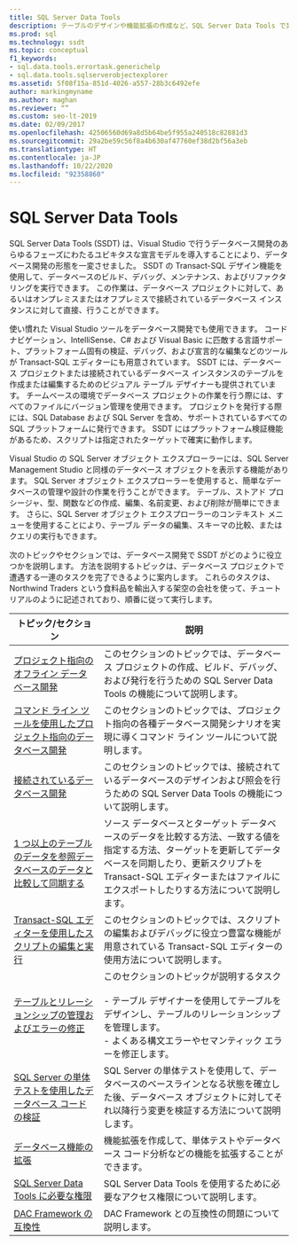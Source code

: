 ```yaml
---
title: SQL Server Data Tools
description: テーブルのデザインや機能拡張の作成など、SQL Server Data Tools で実行できるデータベース開発タスクに関するリソースを確認します。
ms.prod: sql
ms.technology: ssdt
ms.topic: conceptual
f1_keywords:
- sql.data.tools.errortask.generichelp
- sql.data.tools.sqlserverobjectexplorer
ms.assetid: 5f08f15a-851d-4026-a557-28b3c6492efe
author: markingmyname
ms.author: maghan
ms.reviewer: “”
ms.custom: seo-lt-2019
ms.date: 02/09/2017
ms.openlocfilehash: 42506560d69a8d5b64be5f955a240518c82881d3
ms.sourcegitcommit: 29a2be59c56f8a4b630af47760ef38d2bf56a3eb
ms.translationtype: HT
ms.contentlocale: ja-JP
ms.lasthandoff: 10/22/2020
ms.locfileid: "92358860"
---
```

# <a name="sql-server-data-tools"></a>SQL Server Data Tools

SQL Server Data Tools (SSDT) は、Visual Studio で行うデータベース開発のあらゆるフェーズにわたるユビキタスな宣言モデルを導入することにより、データベース開発の形態を一変させました。 SSDT の Transact\-SQL デザイン機能を使用して、データベースのビルド、デバッグ、メンテナンス、およびリファクタリングを実行できます。 この作業は、データベース プロジェクトに対して、あるいはオンプレミスまたはオフプレミスで接続されているデータベース インスタンスに対して直接、行うことができます。  
  
使い慣れた Visual Studio ツールをデータベース開発でも使用できます。 コード ナビゲーション、IntelliSense、C# および Visual Basic に匹敵する言語サポート、プラットフォーム固有の検証、デバッグ、および宣言的な編集などのツールが Transact\-SQL エディターにも用意されています。 SSDT には、データベース プロジェクトまたは接続されているデータベース インスタンスのテーブルを作成または編集するためのビジュアル テーブル デザイナーも提供されています。 チームベースの環境でデータベース プロジェクトの作業を行う際には、すべてのファイルにバージョン管理を使用できます。 プロジェクトを発行する際には、SQL Database および SQL Server を含め、サポートされているすべての SQL プラットフォームに発行できます。 SSDT にはプラットフォーム検証機能があるため、スクリプトは指定されたターゲットで確実に動作します。  
  
Visual Studio の SQL Server オブジェクト エクスプローラーには、SQL Server Management Studio と同様のデータベース オブジェクトを表示する機能があります。 SQL Server オブジェクト エクスプローラーを使用すると、簡単なデータベースの管理や設計の作業を行うことができます。 テーブル、ストアド プロシージャ、型、関数などの作成、編集、名前変更、および削除が簡単にできます。 さらに、SQL Server オブジェクト エクスプローラーのコンテキスト メニューを使用することにより、テーブル データの編集、スキーマの比較、またはクエリの実行もできます。  
  
次のトピックやセクションでは、データベース開発で SSDT がどのように役立つかを説明します。 方法を説明するトピックは、データベース プロジェクトで遭遇する一連のタスクを完了できるように案内します。 これらのタスクは、Northwind Traders という食料品を輸出入する架空の会社を使って、チュートリアルのように記述されており、順番に従って実行します。  
  
|トピック/セクション|説明|  
|-------------------|---------------|  
|[プロジェクト指向のオフライン データベース開発](../ssdt/project-oriented-offline-database-development.md)|このセクションのトピックでは、データベース プロジェクトの作成、ビルド、デバッグ、および発行を行うための SQL Server Data Tools の機能について説明します。|  
|[コマンド ライン ツールを使用したプロジェクト指向のデータベース開発](../ssdt/project-oriented-database-development-using-command-line-tools.md)|このセクションのトピックでは、プロジェクト指向の各種データベース開発シナリオを実現に導くコマンド ライン ツールについて説明します。|  
|[接続されているデータベース開発](../ssdt/connected-database-development.md)|このセクションのトピックでは、接続されているデータベースのデザインおよび照会を行うための SQL Server Data Tools の機能について説明します。|  
|[1 つ以上のテーブルのデータを参照データベースのデータと比較して同期する](../ssdt/compare-and-synchronize-data-in-tables-with-data-in-reference-database.md)|ソース データベースとターゲット データベースのデータを比較する方法、一致する値を指定する方法、ターゲットを更新してデータベースを同期したり、更新スクリプトを Transact\-SQL エディターまたはファイルにエクスポートしたりする方法について説明します。|  
|[Transact-SQL エディターを使用したスクリプトの編集と実行](../ssdt/use-transact-sql-editor-to-edit-and-execute-scripts.md)|このセクションのトピックでは、スクリプトの編集およびデバッグに役立つ豊富な機能が用意されている Transact\-SQL エディターの使用方法について説明します。|  
|[テーブルとリレーションシップの管理およびエラーの修正](../ssdt/manage-tables-relationships-and-fix-errors.md)|このセクションのトピックが説明するタスク<br /><br />-   テーブル デザイナーを使用してテーブルをデザインし、テーブルのリレーションシップを管理します。<br />-   よくある構文エラーやセマンティック エラーを修正します。|  
|[SQL Server の単体テストを使用したデータベース コードの検証](../ssdt/verifying-database-code-by-using-sql-server-unit-tests.md)|SQL Server の単体テストを使用して、データベースのベースラインとなる状態を確立した後、データベース オブジェクトに対してそれ以降行う変更を検証する方法について説明します。|  
|[データベース機能の拡張](../ssdt/extending-the-database-features.md)|機能拡張を作成して、単体テストやデータベース コード分析などの機能を拡張することができます。|  
|[SQL Server Data Tools に必要な権限](../ssdt/required-permissions-for-sql-server-data-tools.md)|SQL Server Data Tools を使用するために必要なアクセス権限について説明します。|  
|[DAC Framework の互換性](../ssdt/dac-framework-compatibility.md)|DAC Framework との互換性の問題について説明します。|  
  

  
